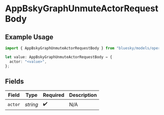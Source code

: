 # AppBskyGraphUnmuteActorRequestBody

## Example Usage

```typescript
import { AppBskyGraphUnmuteActorRequestBody } from "bluesky/models/operations";

let value: AppBskyGraphUnmuteActorRequestBody = {
  actor: "<value>",
};
```

## Fields

| Field              | Type               | Required           | Description        |
| ------------------ | ------------------ | ------------------ | ------------------ |
| `actor`            | *string*           | :heavy_check_mark: | N/A                |
